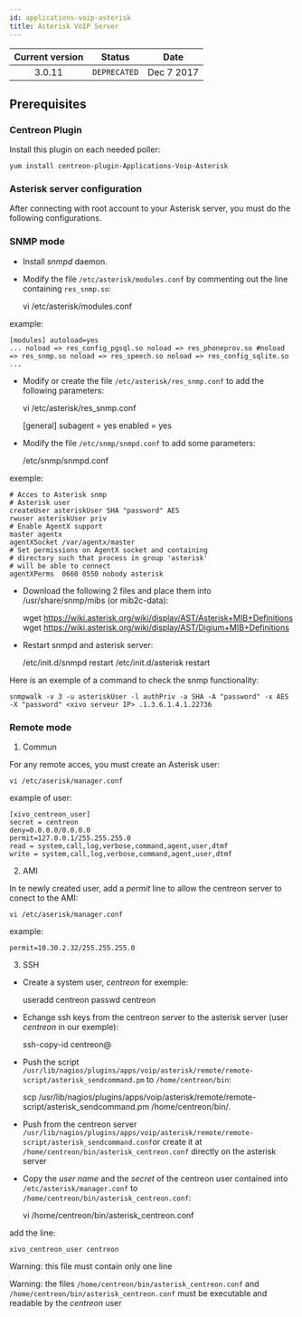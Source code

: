 ```yaml
---
id: applications-voip-asterisk
title: Asterisk VoIP Server
---
```


| Current version | Status | Date |
| :-: | :-: | :-: |
| 3.0.11 | `DEPRECATED` | Dec  7 2017 |

## Prerequisites

### Centreon Plugin

Install this plugin on each needed poller:

``` shell
yum install centreon-plugin-Applications-Voip-Asterisk
```

### Asterisk server configuration

After connecting with root account to your Asterisk server, you must do the
following configurations.

### SNMP mode

  - Install *snmpd* daemon.

  - Modify the file `/etc/asterisk/modules.conf` by commenting out the line
    containing `res_snmp.so`:
    
    vi /etc/asterisk/modules.conf

example:

    [modules] autoload=yes
    ... noload => res_config_pgsql.so noload => res_phoneprov.so #noload => res_snmp.so noload => res_speech.so noload => res_config_sqlite.so ...

  - Modify or create the file `/etc/asterisk/res_snmp.conf` to add the following
    parameters:
    
    vi /etc/asterisk/res\_snmp.conf
    
    \[general\] subagent = yes enabled = yes

  - Modify the file `/etc/snmp/snmpd.conf` to add some parameters:
    
    /etc/snmp/snmpd.conf

exemple:

    # Acces to Asterisk snmp
    # Asterisk user
    createUser asteriskUser SHA "password" AES
    rwuser asteriskUser priv
    # Enable AgentX support
    master agentx
    agentXSocket /var/agentx/master
    # Set permissions on AgentX socket and containing
    # directory such that process in group 'asterisk'
    # will be able to connect
    agentXPerms  0660 0550 nobody asterisk

  - Download the following 2 files and place them into /usr/share/snmp/mibs (or
    mib2c-data):
    
    wget <https://wiki.asterisk.org/wiki/display/AST/Asterisk+MIB+Definitions>
    wget <https://wiki.asterisk.org/wiki/display/AST/Digium+MIB+Definitions>

  - Restart snmpd and asterisk server:
    
    /etc/init.d/snmpd restart /etc/init.d/asterisk restart

Here is an exemple of a command to check the snmp functionality:

    snmpwalk -v 3 -u asteriskUser -l authPriv -a SHA -A "password" -x AES -X "password" <xivo serveur IP> .1.3.6.1.4.1.22736

### Remote mode

1.  Commun

For any remote acces, you must create an Asterisk user:

    vi /etc/aserisk/manager.conf

example of user:

    [xivo_centreon_user]
    secret = centreon
    deny=0.0.0.0/0.0.0.0
    permit=127.0.0.1/255.255.255.0
    read = system,call,log,verbose,command,agent,user,dtmf
    write = system,call,log,verbose,command,agent,user,dtmf

2.  AMI

In te newly created user, add a *permit* line to allow the centreon server to
conect to the AMI:

    vi /etc/aserisk/manager.conf

example:

    permit=10.30.2.32/255.255.255.0

3.  SSH

<!-- end list -->

  - Create a system user, *centreon* for exemple:
    
    useradd centreon passwd centreon

  - Echange ssh keys from the centreon server to the asterisk server (user
    *centreon* in our exemple):
    
    ssh-copy-id centreon@<asterisk server>

  - Push the script
    `/usr/lib/nagios/plugins/apps/voip/asterisk/remote/remote-script/asterisk_sendcommand.pm`
    to `/home/centreon/bin`:
    
    scp
    /usr/lib/nagios/plugins/apps/voip/asterisk/remote/remote-script/asterisk\_sendcommand.pm
    /home/centreon/bin/.

  - Push from the centreon server
    `/usr/lib/nagios/plugins/apps/voip/asterisk/remote/remote-script/asterisk_sendcommand.conf`or
    create it at `/home/centreon/bin/asterisk_centreon.conf` directly on the
    asterisk server

  - Copy the *user name* and the *secret* of the centreon user contained into
    `/etc/asterisk/manager.conf` to `/home/centreon/bin/asterisk_centreon.conf`:
    
    vi /home/centreon/bin/asterisk\_centreon.conf

add the line:

    xivo_centreon_user centreon

Warning: this file must contain only one line

Warning: the files `/home/centreon/bin/asterisk_centreon.conf` and
`/home/centreon/bin/asterisk_centreon.conf` must be executable and readable by
the *centreon* user

